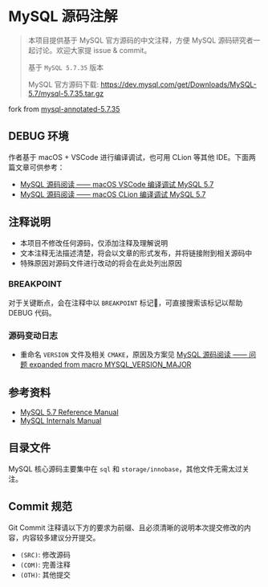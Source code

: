 # MySQL 源码注解
> 本项目提供基于 MySQL 官方源码的中文注释，方便 MySQL 源码研究者一起讨论。欢迎大家提 issue & commit。
>
> 基于 `MySQL 5.7.35` 版本
> 
> MySQL 官方源码下载: https://dev.mysql.com/get/Downloads/MySQL-5.7/mysql-5.7.35.tar.gz

fork from [mysql-annotated-5.7.35](https://github.com/shockerli/mysql-annotated-5.7.35)

## DEBUG 环境
作者基于 macOS + VSCode 进行编译调试，也可用 CLion 等其他 IDE。下面两篇文章可供参考：
- [MySQL 源码阅读 —— macOS VSCode 编译调试 MySQL 5.7](https://shockerli.net/post/mysql-source-macos-vscode-debug-5-7/)
- [MySQL 源码阅读 —— macOS CLion 编译调试 MySQL 5.7](https://shockerli.net/post/mysql-source-macos-clion-debug-5-7/)


## 注释说明
- 本项目不修改任何源码，仅添加注释及理解说明
- 文本注释无法描述清楚，将会以文章的形式发布，并将链接附到相关源码中
- 特殊原因对源码文件进行改动的将会在此处列出原因

### BREAKPOINT
对于关键断点，会在注释中以 `BREAKPOINT` 标记📌，可直接搜索该标记以帮助 DEBUG 代码。


### 源码变动日志
- 重命名 `VERSION` 文件及相关 `CMAKE`，原因及方案见 [MySQL 源码阅读 —— 问题 expanded from macro MYSQL_VERSION_MAJOR](https://shockerli.net/post/mysql-source-version-conflict-in-cpp-11/)


## 参考资料
- [MySQL 5.7 Reference Manual](https://dev.mysql.com/doc/refman/5.7/en/)
- [MySQL Internals Manual](https://dev.mysql.com/doc/internals/en/)


## 目录文件
MySQL 核心源码主要集中在 `sql` 和 `storage/innobase`，其他文件无需太过关注。


## Commit 规范
Git Commit 注释请以下方的要求为前缀、且必须清晰的说明本次提交修改的内容，内容较多建议分开提交。

- `(SRC)`: 修改源码
- `(COM)`: 完善注释
- `(OTH)`: 其他提交

